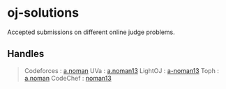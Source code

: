 # oj-solutions
Accepted submissions on different online judge problems.

## Handles
> Codeforces : [a.noman](https://codeforces.com/profile/a.noman)
> UVa : [a.noman13](https://uhunt.onlinejudge.org/id/694583)
> LightOJ : [a-noman13](https://lightoj.com/user/a-noman13)
> Toph : [a.noman](https://toph.co/u/a.noman)
> CodeChef : [noman13](https://www.codechef.com/users/noman13)
